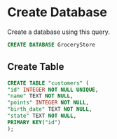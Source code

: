 # Create Database

Create a database using this query.

```sql
CREATE DATABASE GroceryStore
```

## Create Table

```sql
CREATE TABLE "customers" (
"id" INTEGER NOT NULL UNIQUE,
"name" TEXT NOT NULL,
"points" INTEGER NOT NULL,
"birth_date" TEXT NOT NULL,
"state" TEXT NOT NULL,
PRIMARY KEY("id")
);
```
